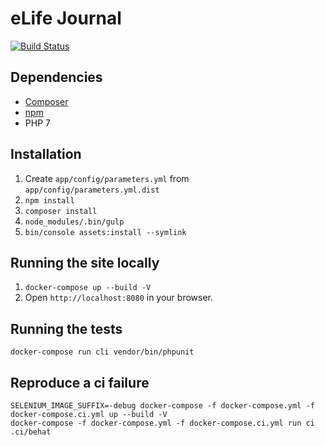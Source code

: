 eLife Journal
=============

[![Build Status](http://ci--alfred.elifesciences.org/buildStatus/icon?job=test-journal)](http://ci--alfred.elifesciences.org/job/test-journal/)

Dependencies
------------

* [Composer](https://getcomposer.org/)
* [npm](https://www.npmjs.com/)
* PHP 7

Installation
-------------

1. Create `app/config/parameters.yml` from `app/config/parameters.yml.dist`
2. `npm install`
3. `composer install`
4. `node_modules/.bin/gulp`
5. `bin/console assets:install --symlink`

Running the site locally
------------------------

1. `docker-compose up --build -V`
2. Open `http://localhost:8080` in your browser.

Running the tests
-----------------

`docker-compose run cli vendor/bin/phpunit`

Reproduce a ci failure
----------------------

```
SELENIUM_IMAGE_SUFFIX=-debug docker-compose -f docker-compose.yml -f docker-compose.ci.yml up --build -V
docker-compose -f docker-compose.yml -f docker-compose.ci.yml run ci .ci/behat
```
